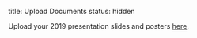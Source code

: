 title: Upload Documents
status: hidden

Upload your 2019 presentation slides and posters [here](https://www.dropbox.com/request/vp2dHVFEkxbqY4r9e5Cx).
